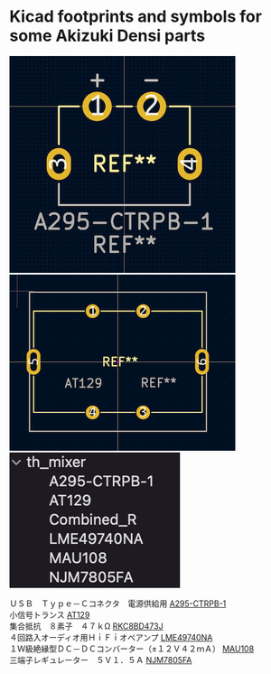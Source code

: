 # Kicad footprints and symbols for  some Akizuki Densi parts

![](img/type-c.png)
![](img/at129.png)
![](img/symbols.png)
  
ＵＳＢ　Ｔｙｐｅ－Ｃコネクタ　電源供給用 [A295-CTRPB-1](https://akizukidenshi.com/catalog/g/gC-16895/)  
小信号トランス [AT129](https://akizukidenshi.com/catalog/g/gP-14522/)  
集合抵抗　８素子　４７ｋΩ [RKC8BD473J](https://akizukidenshi.com/catalog/g/gR-13726/)  
４回路入オーディオ用ＨｉＦｉオペアンプ [LME49740NA](https://akizukidenshi.com/catalog/g/gI-03685/)  
１Ｗ級絶縁型ＤＣ－ＤＣコンバーター（±１２Ｖ４２ｍＡ） [MAU108](https://akizukidenshi.com/catalog/g/gM-04134/)  
三端子レギュレーター　５Ｖ１．５Ａ [NJM7805FA](https://akizukidenshi.com/catalog/g/gI-08678/)  
